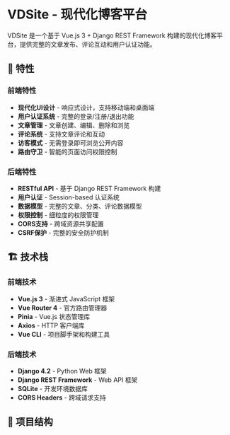 # VDSite - 现代化博客平台

VDSite 是一个基于 Vue.js 3 + Django REST Framework 构建的现代化博客平台，提供完整的文章发布、评论互动和用户认证功能。

## 🌟 特性

### 前端特性
- **现代化UI设计** - 响应式设计，支持移动端和桌面端
- **用户认证系统** - 完整的登录/注册/退出功能
- **文章管理** - 文章创建、编辑、删除和浏览
- **评论系统** - 支持文章评论和互动
- **访客模式** - 无需登录即可浏览公开内容
- **路由守卫** - 智能的页面访问权限控制

### 后端特性
- **RESTful API** - 基于 Django REST Framework 构建
- **用户认证** - Session-based 认证系统
- **数据模型** - 完整的文章、分类、评论数据模型
- **权限控制** - 细粒度的权限管理
- **CORS支持** - 跨域资源共享配置
- **CSRF保护** - 完整的安全防护机制

## 🏗️ 技术栈

### 前端技术
- **Vue.js 3** - 渐进式 JavaScript 框架
- **Vue Router 4** - 官方路由管理器
- **Pinia** - Vue.js 状态管理库
- **Axios** - HTTP 客户端库
- **Vue CLI** - 项目脚手架和构建工具

### 后端技术
- **Django 4.2** - Python Web 框架
- **Django REST Framework** - Web API 框架
- **SQLite** - 开发环境数据库
- **CORS Headers** - 跨域请求支持

## 📁 项目结构
